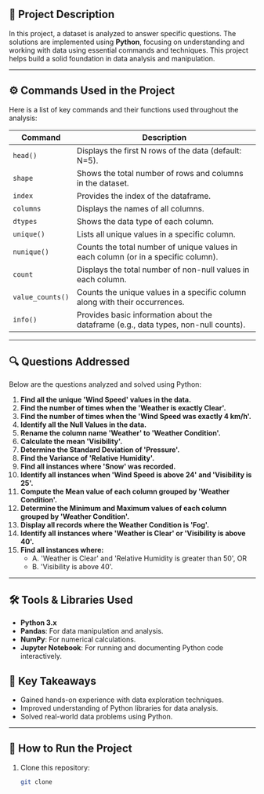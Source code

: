 ## 📝 Project Description

In this project, a dataset is analyzed to answer specific questions. The solutions are implemented using **Python**, focusing on understanding and working with data using essential commands and techniques. This project helps build a solid foundation in data analysis and manipulation.

---

## ⚙️ Commands Used in the Project

Here is a list of key commands and their functions used throughout the analysis:

| **Command**      | **Description**                                                                     |
| ---------------- | ----------------------------------------------------------------------------------- |
| `head()`         | Displays the first N rows of the data (default: N=5).                               |
| `shape`          | Shows the total number of rows and columns in the dataset.                          |
| `index`          | Provides the index of the dataframe.                                                |
| `columns`        | Displays the names of all columns.                                                  |
| `dtypes`         | Shows the data type of each column.                                                 |
| `unique()`       | Lists all unique values in a specific column.                                       |
| `nunique()`      | Counts the total number of unique values in each column (or in a specific column).  |
| `count`          | Displays the total number of non-null values in each column.                        |
| `value_counts()` | Counts the unique values in a specific column along with their occurrences.         |
| `info()`         | Provides basic information about the dataframe (e.g., data types, non-null counts). |

---

## 🔍 Questions Addressed

Below are the questions analyzed and solved using Python:

1. **Find all the unique 'Wind Speed' values in the data.**
2. **Find the number of times when the 'Weather is exactly Clear'.**
3. **Find the number of times when the 'Wind Speed was exactly 4 km/h'.**
4. **Identify all the Null Values in the data.**
5. **Rename the column name 'Weather' to 'Weather Condition'.**
6. **Calculate the mean 'Visibility'.**
7. **Determine the Standard Deviation of 'Pressure'.**
8. **Find the Variance of 'Relative Humidity'.**
9. **Find all instances where 'Snow' was recorded.**
10. **Identify all instances when 'Wind Speed is above 24' and 'Visibility is 25'.**
11. **Compute the Mean value of each column grouped by 'Weather Condition'.**
12. **Determine the Minimum and Maximum values of each column grouped by 'Weather Condition'.**
13. **Display all records where the Weather Condition is 'Fog'.**
14. **Identify all instances where 'Weather is Clear' or 'Visibility is above 40'.**
15. **Find all instances where:**
    - A. 'Weather is Clear' and 'Relative Humidity is greater than 50', OR
    - B. 'Visibility is above 40'.

---

## 🛠 Tools & Libraries Used

- **Python 3.x**
- **Pandas**: For data manipulation and analysis.
- **NumPy**: For numerical calculations.
- **Jupyter Notebook**: For running and documenting Python code interactively.

## 🌟 Key Takeaways

- Gained hands-on experience with data exploration techniques.
- Improved understanding of Python libraries for data analysis.
- Solved real-world data problems using Python.

---

## 🚀 How to Run the Project

1. Clone this repository:
   ```bash
   git clone
   ```
